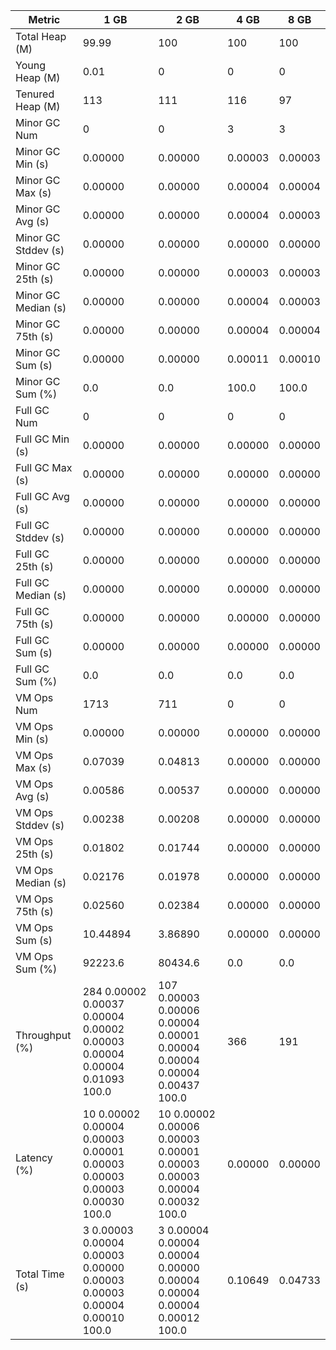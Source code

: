 | Metric | 1 GB | 2 GB | 4 GB | 8 GB |
|------|----|----|----|----|
| Total Heap (M) | 99.99 | 100 | 100 | 100 |
| Young Heap (M) | 0.01 | 0 | 0 | 0 |
| Tenured Heap (M) | 113 | 111 | 116 | 97 |
| Minor GC Num | 0 | 0 | 3 | 3 |
| Minor GC Min (s) | 0.00000 | 0.00000 | 0.00003 | 0.00003 |
| Minor GC Max (s) | 0.00000 | 0.00000 | 0.00004 | 0.00004 |
| Minor GC Avg (s) | 0.00000 | 0.00000 | 0.00004 | 0.00003 |
| Minor GC Stddev (s) | 0.00000 | 0.00000 | 0.00000 | 0.00000 |
| Minor GC 25th (s) | 0.00000 | 0.00000 | 0.00003 | 0.00003 |
| Minor GC Median (s) | 0.00000 | 0.00000 | 0.00004 | 0.00003 |
| Minor GC 75th (s) | 0.00000 | 0.00000 | 0.00004 | 0.00004 |
| Minor GC Sum (s) | 0.00000 | 0.00000 | 0.00011 | 0.00010 |
| Minor GC Sum (%) | 0.0 | 0.0 | 100.0 | 100.0 |
| Full GC Num | 0 | 0 | 0 | 0 |
| Full GC Min (s) | 0.00000 | 0.00000 | 0.00000 | 0.00000 |
| Full GC Max (s) | 0.00000 | 0.00000 | 0.00000 | 0.00000 |
| Full GC Avg (s) | 0.00000 | 0.00000 | 0.00000 | 0.00000 |
| Full GC Stddev (s) | 0.00000 | 0.00000 | 0.00000 | 0.00000 |
| Full GC 25th (s) | 0.00000 | 0.00000 | 0.00000 | 0.00000 |
| Full GC Median (s) | 0.00000 | 0.00000 | 0.00000 | 0.00000 |
| Full GC 75th (s) | 0.00000 | 0.00000 | 0.00000 | 0.00000 |
| Full GC Sum (s) | 0.00000 | 0.00000 | 0.00000 | 0.00000 |
| Full GC Sum (%) | 0.0 | 0.0 | 0.0 | 0.0 |
| VM Ops Num | 1713 | 711 | 0 | 0 |
| VM Ops Min (s) | 0.00000 | 0.00000 | 0.00000 | 0.00000 |
| VM Ops Max (s) | 0.07039 | 0.04813 | 0.00000 | 0.00000 |
| VM Ops Avg (s) | 0.00586 | 0.00537 | 0.00000 | 0.00000 |
| VM Ops Stddev (s) | 0.00238 | 0.00208 | 0.00000 | 0.00000 |
| VM Ops 25th (s) | 0.01802 | 0.01744 | 0.00000 | 0.00000 |
| VM Ops Median (s) | 0.02176 | 0.01978 | 0.00000 | 0.00000 |
| VM Ops 75th (s) | 0.02560 | 0.02384 | 0.00000 | 0.00000 |
| VM Ops Sum (s) | 10.44894 | 3.86890 | 0.00000 | 0.00000 |
| VM Ops Sum (%) | 92223.6 | 80434.6 | 0.0 | 0.0 |
| Throughput (%) | 284	0.00002	0.00037	0.00004	0.00002	0.00003	0.00004	0.00004	0.01093	100.0 | 107	0.00003	0.00006	0.00004	0.00001	0.00004	0.00004	0.00004	0.00437	100.0 | 366 | 191 |
| Latency (%) | 10	0.00002	0.00004	0.00003	0.00001	0.00003	0.00003	0.00003	0.00030	100.0 | 10	0.00002	0.00006	0.00003	0.00001	0.00003	0.00003	0.00004	0.00032	100.0 | 0.00000 | 0.00000 |
| Total Time (s) | 3	0.00003	0.00004	0.00003	0.00000	0.00003	0.00003	0.00004	0.00010	100.0 | 3	0.00004	0.00004	0.00004	0.00000	0.00004	0.00004	0.00004	0.00012	100.0 | 0.10649 | 0.04733 |
